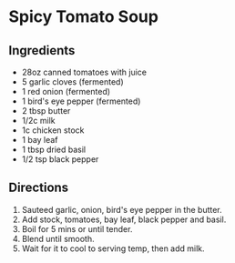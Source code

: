 Spicy Tomato Soup
=======

Ingredients
-----
- 28oz canned tomatoes with juice
- 5 garlic cloves (fermented)
- 1 red onion (fermented)
- 1 bird's eye pepper (fermented)
- 2 tbsp butter
- 1/2c milk
- 1c chicken stock
- 1 bay leaf
- 1 tbsp dried basil
- 1/2 tsp black pepper

Directions
----
1. Sauteed garlic, onion, bird's eye pepper in the butter.
2. Add stock, tomatoes, bay leaf, black pepper and basil.
3. Boil for 5 mins or until tender.
4. Blend until smooth.
5. Wait for it to cool to serving temp, then add milk.

